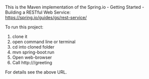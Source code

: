 This is the Maven implementation of the Spring.io - Getting Started - Building a RESTful Web Service:  
https://spring.io/guides/gs/rest-service/  

To run this project:
1. clone it
2. open command line or terminal
2. cd into cloned folder
3. mvn spring-boot:run
4. Open web-browser
5. Call http://<IP of the PC or VM>/greeting

For details see the above URL.  

